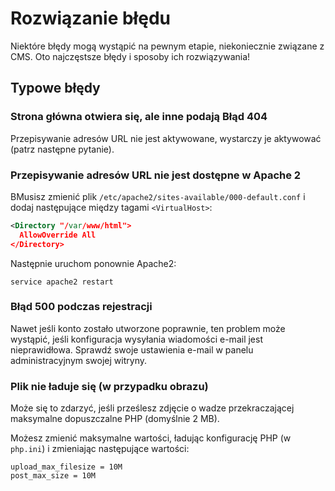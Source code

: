 # Rozwiązanie błędu

Niektóre błędy mogą wystąpić na pewnym etapie, niekoniecznie związane z CMS.
Oto najczęstsze błędy i sposoby ich rozwiązywania!

## Typowe błędy

### Strona główna otwiera się, ale inne podają Błąd 404

Przepisywanie adresów URL nie jest aktywowane, wystarczy je aktywować (patrz następne pytanie).

### Przepisywanie adresów URL nie jest dostępne w Apache 2
ВMusisz zmienić plik `/etc/apache2/sites-available/000-default.conf` i dodaj następujące między tagami `<VirtualHost>`:
```xml
<Directory "/var/www/html">
  AllowOverride All
</Directory>
```

Następnie uruchom ponownie Apache2:
```
service apache2 restart
```

### Błąd 500 podczas rejestracji

Nawet jeśli konto zostało utworzone poprawnie, ten problem może wystąpić, 
jeśli konfiguracja wysyłania wiadomości e-mail jest nieprawidłowa. 
Sprawdź swoje ustawienia e-mail w panelu administracyjnym swojej witryny.

### Plik nie ładuje się (w przypadku obrazu)

Może się to zdarzyć, jeśli prześlesz zdjęcie o wadze przekraczającej maksymalne dopuszczalne PHP (domyślnie 2 MB).

Możesz zmienić maksymalne wartości, ładując konfigurację 
PHP (w `php.ini`) i zmieniając następujące wartości:
```
upload_max_filesize = 10M
post_max_size = 10M
```
